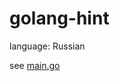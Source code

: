 # golang-hint
language: Russian

see <a href="https://github.com/truefunrun/golang-hint/blob/master/main.go">main.go</a>
